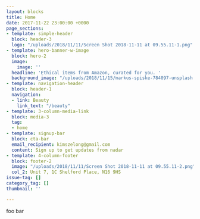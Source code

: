 ```yaml
---
layout: blocks
title: Home
date: 2017-11-22 23:00:00 +0000
page_sections:
- template: simple-header
  block: header-3
  logo: "/uploads/2018/11/11/Screen Shot 2018-11-11 at 09.55.11-1.png"
- template: hero-banner-w-image
  block: hero-2
  image:
    image: ''
  headline: 'Ethical items from Amazon, curated for you. '
  background_image: "/uploads/2018/11/15/markus-spiske-784097-unsplash.jpg"
- template: navigation-header
  block: header-1
  navigation:
  - link: Beauty
    link_text: "/beauty"
- template: 3-column-media-link
  block: media-3
  tag:
  - home
- template: signup-bar
  block: cta-bar
  email_recipient: kimszelong@gmail.com
  content: Sign up to get updates from nadar
- template: 4-column-footer
  block: footer-2
  image: "/uploads/2018/11/11/Screen Shot 2018-11-11 at 09.55.11-2.png"
  col_2: Unit 7, 1C Shelford Place, N16 9HS
issue-tag: []
category_tag: []
thumbnail: ''

---
```

foo bar